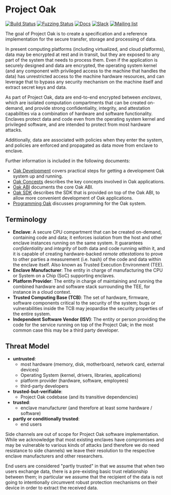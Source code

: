 # Project Oak

[![Build Status](https://img.shields.io/badge/build-status-blue)](https://pantheon.corp.google.com/cloud-build/dashboard?project=oak-ci)
[![Fuzzing Status](https://oss-fuzz-build-logs.storage.googleapis.com/badges/oak.svg)](https://bugs.chromium.org/p/oss-fuzz/issues/list?sort=-opened&can=1&q=proj:oak)
[![Docs](https://img.shields.io/badge/docs-rust-brightgreen)](https://project-oak.github.io/oak)
[![Slack](https://img.shields.io/badge/slack-project--oak-purple?logo=slack)](https://join.slack.com/t/project-oak/shared_invite/zt-5hiliinq-f0fYZGwlzfH3kMrJuu3qlw)
[![Mailing list](https://img.shields.io/badge/mailing_list-project--oak--discuss-red?logo=gmail)](https://groups.google.com/g/project-oak-discuss)

The goal of Project Oak is to create a specification and a reference
implementation for the secure transfer, storage and processing of data.

In present computing platforms (including virtualized, and cloud platforms),
data may be encrypted at rest and in transit, but they are exposed to any part
of the system that needs to process them. Even if the application is securely
designed and data are encrypted, the operating system kernel (and any component
with privileged access to the machine that handles the data) has unrestricted
access to the machine hardware resources, and can leverage that to bypass any
security mechanism on the machine itself and extract secret keys and data.

As part of Project Oak, data are end-to-end encrypted between _enclaves_, which
are isolated computation compartments that can be created on-demand, and provide
strong confidentiality, integrity, and attestation capabilities via a
combination of hardware and software functionality. Enclaves protect data and
code even from the operating system kernel and privileged software, and are
intended to protect from most hardware attacks.

Additionally, data are associated with policies when they enter the system, and
policies are enforced and propagated as data move from enclave to enclave.

Further information is included in the following documents:

- [Oak Development](docs/development.md) covers practical steps for getting a
  development Oak system up and running.
- [Oak Concepts](docs/concepts.md) describes the key concepts involved in Oak
  applications.
- [Oak ABI](docs/abi.md) documents the core Oak ABI.
- [Oak SDK](docs/sdk.md) describes the SDK that is provided on top of the Oak
  ABI, to allow more convenient development of Oak applications.
- [Programming Oak](docs/programming-oak.md) discusses programming for the Oak
  system.

## Terminology

- **Enclave**: A secure CPU compartment that can be created on-demand,
  containing code and data; it enforces isolation from the host and other
  enclave instances running on the same system. It guarantees _confidentiality_
  and _integrity_ of both data and code running within it, and it is capable of
  creating hardware-backed _remote attestations_ to prove to other parties a
  measurement (i.e. hash) of the code and data within the enclave itself. Also
  known as Trusted Execution Environment (TEE).
- **Enclave Manufacturer**: The entity in charge of manufacturing the CPU or
  System on a Chip (SoC) supporting enclaves.
- **Platform Provider**: The entity in charge of maintaining and running the
  combined hardware and software stack surrounding the TEE, for instance in a
  cloud context.
- **Trusted Computing Base (TCB)**: The set of hardware, firmware, software
  components critical to the security of the system; bugs or vulnerabilities
  inside the TCB may jeopardise the security properties of the entire system.
- **Independent Software Vendor (ISV)**: The entity or person providing the code
  for the service running on top of the Project Oak; in the most common case
  this may be a third party developer.

## Threat Model

- **untrusted**:
  - most hardware (memory, disk, motherboard, network card, external devices)
  - Operating System (kernel, drivers, libraries, applications)
  - platform provider (hardware, software, employees)
  - third-party developers
- **trusted-but-verifiable**:
  - Project Oak codebase (and its transitive dependencies)
- **trusted**:
  - enclave manufacturer (and therefore at least some hardware / software)
- **partly or conditionally trusted**:
  - end users

Side channels are out of scope for Project Oak software implementation. While we
acknowledge that most existing enclaves have compromises and may be vulnerable
to various kinds of attacks (and therefore we do need resistance to side
channels) we leave their resolution to the respective enclave manufacturers and
other researchers.

End users are considered "partly trusted" in that we assume that when two users
exchange data, there is a pre-existing basic trust relationship between them; in
particular we assume that the recipient of the data is not going to
intentionally circumvent robust protection mechanisms on their device in order
to extract the received data.
